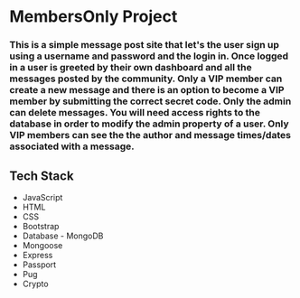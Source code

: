 # MembersOnly Project

### This is a simple message post site that let's the user sign up using a username and password and the login in. Once logged in a user is greeted by their own dashboard and all the messages posted by the community. Only a VIP member can create a new message and there is an option to become a VIP member by submitting the correct secret code. Only the admin can delete messages. You will need access rights to the database in order to modify the admin property of a user. Only VIP members can see the the author and message times/dates associated with a message. 

## Tech Stack

* JavaScript
* HTML
* CSS
* Bootstrap
* Database - MongoDB
* Mongoose
* Express
* Passport 
* Pug
* Crypto

